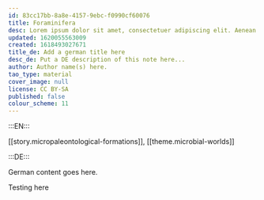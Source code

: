 ```yaml
---
id: 83cc17bb-8a8e-4157-9ebc-f0990cf60076
title: Foraminifera
desc: Lorem ipsum dolor sit amet, consectetuer adipiscing elit. Aenean commodo ligula eget dolor. Aenean massa. Cum sociis natoque penatibus et magnis dis parturient montes, nascetur ridiculus mus. Donec quam felis, ultricies nec, pellentesque eu, pretium quis, sem. Nulla consequat massa quis enim.
updated: 1620055563009
created: 1618493027671
title_de: Add a german title here
desc_de: Put a DE description of this note here...
author: Author name(s) here.
tao_type: material
cover_image: null
license: CC BY-SA
published: false
colour_scheme: 11
---
```


:::EN:::

[[story.micropaleontological-formations]], [[theme.microbial-worlds]]

:::DE:::

German content goes here.

Testing here
